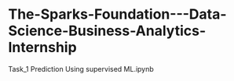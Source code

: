 # The-Sparks-Foundation---Data-Science-Business-Analytics-Internship
Task_1 Prediction Using supervised ML.ipynb
